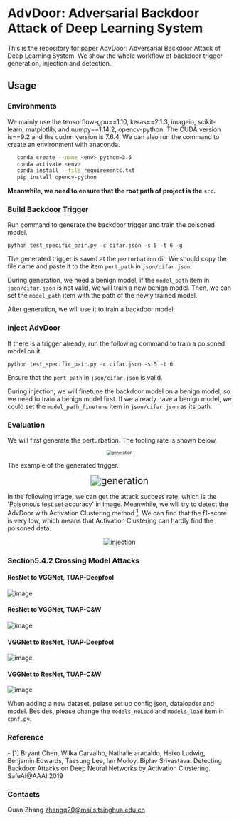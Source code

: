 # AdvDoor: Adversarial Backdoor Attack of Deep Learning System
This is the repository for paper AdvDoor: Adversarial Backdoor Attack of Deep Learning System. 
We show the whole workflow of backdoor trigger generation, injection and detection.
## Usage
### Environments
We mainly use the tensorflow-gpu==1.10, keras==2.1.3, imageio, scikit-learn, matplotlib, and numpy==1.14.2, opencv-python. The CUDA version is==9.2 and the cudnn version is 7.6.4. We can also run the command to create an environment with anaconda.

 ``` bash
    conda create --name <env> python=3.6
    conda activate <env>
    conda install --file requirements.txt
    pip install opencv-python 
```

**Meanwhile, we need to ensure that the root path of project is the `src`.**

 ### Build Backdoor Trigger
 Run command to generate the backdoor trigger and train the poisoned model.

 ``` python test_specific_pair.py -c cifar.json -s 5 -t 6 -g ```

The generated trigger is saved at the `perturbation` dir. We should copy the file name and paste it to the item `pert_path` in `json/cifar.json`.

During generation, we need a benign model, if the `model_path` item in `json/cifar.json` is not valid, we will train a new benign model. Then, we can set the `model_path` item with the path of the newly trained model.

After generation, we will use it to train a backdoor model.

 ### Inject AdvDoor

If there is a trigger already, run the following command to train a poisoned model on it.

 ``` python test_specific_pair.py -c cifar.json -s 5 -t 6 ```

 Ensure that the `pert_path` in `json/cifar.json` is valid.

 During injection, we will finetune the backdoor model on a benign model, so we need to train a benign model first. If we already have a benign model, we could set the `model_path_finetune` item in `json/cifar.json` as its path.


### Evaluation
We will first generate the perturbation.
The fooling rate is shown below.
<div align=center><img src="imgs/generation.png" alt="generation" style="zoom:67%;" /></div>

The example of the generated trigger.

<div align=center><img src="imgs/example.png" alt="generation" style="zoom:150%;" /></div>

In the following image, we can get the attack success rate, which is the 'Poisonous test set accuracy' in image. 
Meanwhile, we will try to detect the AdvDoor with Activation Clustering method [<sup>1</sup>](#activation_clustering). We can find that the f1-score is very low, which means that Activation Clustering can hardly find the poisoned data.

<div align=center><img src="imgs/injection.png" alt="injection" style="zoom:100%;" /></div>



### Section5.4.2 Crossing Model Attacks

#### ResNet to VGGNet, TUAP-Deepfool
![image](https://github.com/ZQ-Struggle/AdvDoor/blob/master/imgs/Res2VGG_Deepfool.png)

#### ResNet to VGGNet, TUAP-C\&W
![image](https://github.com/ZQ-Struggle/AdvDoor/blob/master/imgs/Res2VGG_CW.png)

#### VGGNet to ResNet, TUAP-Deepfool
![image](https://github.com/ZQ-Struggle/AdvDoor/blob/master/imgs/VGG2Res_Deepfool.png)

#### VGGNet to ResNet, TUAP-C\&W
![image](https://github.com/ZQ-Struggle/AdvDoor/blob/master/imgs/VGG2Res_CW.png)


When adding a new dataset, pelase set up config json, dataloader and model. Besides, please change the `models_noLoad` and `models_load` item in `conf.py`.

### Reference

<div id="activation_clustering"></div>
- [1] Bryant Chen, Wilka Carvalho, Nathalie aracaldo, Heiko Ludwig, Benjamin Edwards, Taesung Lee, Ian Molloy, Biplav Srivastava: Detecting Backdoor Attacks on Deep Neural Networks by Activation Clustering. SafeAI@AAAI 2019


### Contacts
Quan Zhang zhangq20@mails.tsinghua.edu.cn
